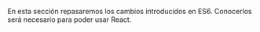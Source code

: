 En esta sección repasaremos los cambios introducidos en ES6. Conocerlos será necesario para poder usar React.